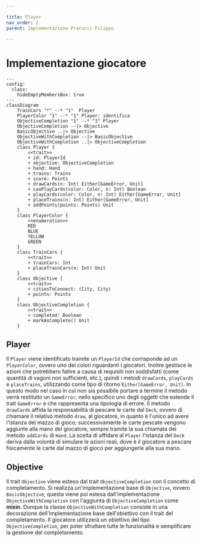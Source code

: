 ```yaml
---

title: Player
nav_order: 2
parent: Implementazione Pracucci Filippo

---
```


# Implementazione giocatore

```mermaid
---
config:
  class:
    hideEmptyMembersBox: true
---
classDiagram
    TrainCars "*" --* "1"  Player
    PlayerColor "1" --* "1" Player: identifica
    ObjectiveCompletion "1" --* "1" Player
    ObjectiveCompletion --|> Objective
    BasicObjective ..|> Objective
    ObjectiveWithCompletion --|> BasicObjective
    ObjectiveWithCompletion ..|> ObjectiveCompletion
    class Player {
        <<trait>>
        + id: PlayerId
        + objective: ObjectiveCompletion
        + hand: Hand
        + trains: Trains
        + score: Points
        + drawCards(n: Int) Either[GameError, Unit]
        + canPlayCards(color: Color, n: Int) Boolean
        + playCards(color: Color, n: Int) Either[GameError, Unit]
        + placeTrains(n: Int) Either[GameError, Unit]
        + addPoints(points: Points) Unit
    }
    class PlayerColor {
        <<enumeration>>
        RED
        BLUE
        YELLOW
        GREEN
    }
    class TrainCars {
        <<trait>>
        + trainCars: Int
        + placeTrainCars(n: Int) Unit
    }
    class Objective {
        <<trait>>
        + citiesToConnect: (City, City)
        + points: Points
    }
    class ObjectiveCompletion {
        <<trait>>
        + completed: Boolean
        + markAsComplete() Unit
    }
```

## Player

Il `Player` viene identificato tramite un `PlayerId` che corrisponde ad un `PlayerColor`, ovvero uno dei colori
riguardanti i giocatori. Inoltre gestisce le azioni che potrebbero fallire a causa di requisiti non soddisfatti (come
quantità di vagoni non sufficienti, etc.), quindi i metodi `drawCards`, `playCards` e `placeTrains`, utilizzando come
tipo di ritorno `Either[GameError, Unit]`. In questo modo nel caso in cui non sia possibile portare a termine il metodo
verrà restituito un `GameError`, nello specifico uno degli oggetti che estende il trait `GameError` e che rappresenta
una tipologia di errore. Il metodo `drawCards` affida la responsabilità di pescare le carte dal `Deck`, ovvero di
chiamare il relativo metodo `draw`, al giocatore, in quanto è l'unico ad avere l'istanza del mazzo di gioco;
successivamente le carte pescate vengono aggiunte alla mano del giocatore, sempre tramite la sua chiamata del metodo
`addCards` di `Hand`. La scelta di affidare al `Player` l'istanza del `Deck` deriva dalla volontà di simulare le azioni
reali, dove è il giocatore a pescare fisicamente le carte dal mazzo di gioco per aggiungerle alla sua mano.

## Objective

Il trait `Objective` viene esteso dal trait `ObjectiveCompletion` con il concetto di completamento.
Si realizza un'implementazione base di `Objective`, ovvero `BasicObjective`; questa viene poi estesa
dall'implementazione `ObjectiveWithCompletion` con l'aggiunta di `ObjectiveCompletion` come **mixin**. Dunque la classe
`ObjectiveWithCompletion` consiste in una decorazione dell'implementazione base dell'obiettivo con il trait del
completamento. Il giocatore utilizzerà un obiettivo del tipo `ObjectiveCompletion`, per poter sfruttare tutte le
funzionalità e semplificare la gestione del completamento.
